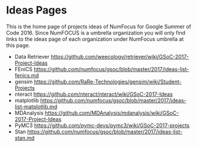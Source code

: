 # Ideas Pages

This is the home page of projects ideas of NumFocus for Google Summer of Code 2016.
Since NumFOCUS is a umbrella organization you will only find links to the ideas
page of each organization under NumFocus umbrella at this page.

- Data Retriever https://github.com/weecology/retriever/wiki/GSoC-2017-Project-Ideas
- FEniCS https://github.com/numfocus/gsoc/blob/master/2017/ideas-list-fenics.md
- gensim https://github.com/RaRe-Technologies/gensim/wiki/Student-Projects
- nteract https://github.com/nteract/nteract/wiki/GSoC-2017-Ideas
- matplotlib https://github.com/numfocus/gsoc/blob/master/2017/ideas-list-matplotlib.md
- MDAnalysis https://github.com/MDAnalysis/mdanalysis/wiki/GSoC-2017-Project-Ideas
- PyMC3 https://github.com/pymc-devs/pymc3/wiki/GSoC-2017-projects
- Stan https://github.com/numfocus/gsoc/blob/master/2017/ideas-list-stan.md
